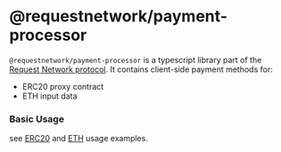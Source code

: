 # @requestnetwork/payment-processor

`@requestnetwork/payment-processor` is a typescript library part of the [Request Network protocol](https://github.com/RequestNetwork/requestNetwork).
It contains client-side payment methods for:

- ERC20 proxy contract
- ETH input data

### Basic Usage

see [ERC20](/packages/usage-examples/src/pay-erc20-request.ts) and [ETH](/packages/usage-exampels/src/pay-eth-reqeust.ts) usage examples.
